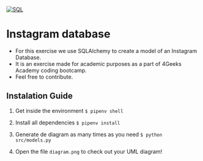 [![SQL](https://hakin9.org/wp-content/uploads/2019/08/connect-a-flask-app-to-a-mysql-database-with-sqlalchemy-and-pymysql.jpg "SQL")](https://hakin9.org/wp-content/uploads/2019/08/connect-a-flask-app-to-a-mysql-database-with-sqlalchemy-and-pymysql.jpg "SQL")

# Instagram database

- For this exercise we use SQLAlchemy to create a model of an Instagram Database. 
- It is an exercise made for academic purposes as a part of 4Geeks Academy coding bootcamp.
- Feel free to contribute. 

## Instalation Guide

1. Get inside the environment `$ pipenv shell`

2. Install all dependencies `$ pipenv install`

3. Generate de diagram as many times as you need `$ python src/models.py`

4. Open the file `diagram.png` to check out your UML diagram!
